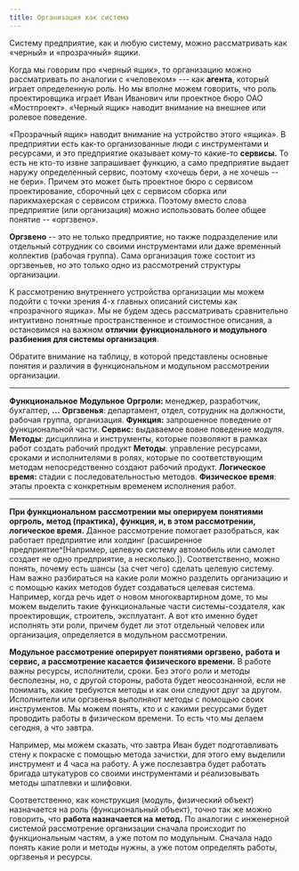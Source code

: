 ```yaml
---
title: Организация как система
---
```


Систему предприятие, как и любую систему, можно рассматривать как
«черный» и «прозрачный» ящики.

Когда мы говорим про «черный ящик», то организацию можно рассматривать
по аналогии с «человеком» --- как **агента**, который играет
определенную роль. Но мы вполне можем говорить, что роль проектировщика
играет Иван Иванович или проектное бюро ОАО «Мостпроект». «Черный ящик»
наводит внимание на внешнее или ролевое поведение.

«Прозрачный ящик» наводит внимание на устройство этого «ящика». В
предприятии есть как-то организованные люди с инструментами и ресурсами,
и это предприятие оказывает кому-то какие-то **сервисы.** То есть не
кто-то извне запрашивает функцию, а само предприятие выдает наружу
определенный сервис, поэтому «хочешь бери, а не хочешь -- не бери».
Причем это может быть проектное бюро с сервисом проектирование,
сборочный цех с сервисом сборка или парикмахерская с сервисом стрижка.
Поэтому вместо слова предприятие (или организация) можно использовать
более общее понятие -- «оргзвено».

**Оргзвено** -- это не только предприятие, но также подразделение или
отдельный сотрудник со своими инструментами или даже временный коллектив
(рабочая группа). Сама организация тоже состоит из оргзвеньев, но это
только одно из рассмотрений структуры организации.

К рассмотрению внутреннего устройства организации мы можем подойти с
точки зрения 4-х главных описаний системы как «прозрачного ящика». Мы не
будем здесь рассматривать сравнительно интуитивно понятные
пространственное и стоимостное описания, а остановимся на важном
**отличии** **функционального и модульного разбиения для системы
организация**.

Обратите внимание на таблицу, в которой представлены основные понятия и
различия в функциональном и модульном рассмотрении организации.

  ------------------------------------------------------------------------------------------------ ------------------------------------------------------------------------------------------------------------------------------------------------
  **Функциональное**                                                                               **Модульное**
  **Оргроли:** менеджер, разработчик, бухгалтер, **...**                                           **Оргзвенья**: департамент, отдел, сотрудник на должности, рабочая группа, организация.
  **Функция:** запрошенное поведение от функциональной части.                                      **Сервис:** выдаваемое вовне поведение модуля.
  **Методы**: дисциплина и инструменты, которые позволяют в рамках работ создать рабочий продукт   **Методы**: управление ресурсами, сроками и исполнителями в ролях, которые по соответствующим методам непосредственно создают рабочий продукт.
  **Логическое время:** стадии с последовательностью методов.                                      **Физическое время**: этапы проекта с конкретным временем исполнения работ.
  ------------------------------------------------------------------------------------------------ ------------------------------------------------------------------------------------------------------------------------------------------------

**При функциональном** **рассмотрении** **мы** **оперируем**
**понятиями** **оргроль,** **метод (практика), функция, и, в этом
рассмотрении, логическое время.** Данное рассмотрение помогает
разобраться, как работает предприятие или холдинг (расширенное
предприятие^[Например, целевую систему автомобиль или
самолет создает не одно предприятие, а несколько.]).
Соответственно, можно понять, почему есть шансы (за счет чего) сделать
целевую систему. Нам важно разбираться на какие роли можно разделить
организацию и с помощью каких методов будет создаваться целевая система.
Например, когда речь идет о новом многоквартирном доме, то мы можем
выделить такие функциональные части системы-создателя, как
проектировщик, строитель, эксплуатант. А вот кто именно будет исполнять
эти роли, причем будет ли этот отдельный человек или организация,
определяется в модульном рассмотрении.

**Модульное рассмотрение оперирует понятиями** **оргзвено,** **работа**
**и сервис, а рассмотрение касается физического времени.** В работе
важны ресурсы, исполнители, сроки. Без этого роли и методы бесполезны,
но, с другой стороны, работа будет неосознанной, если не понимать, какие
требуются методы и как они следуют друг за другом. Исполнители или
оргзвенья выполняют методы с помощью своих инструментов. Мы можем
понять, кто и с какими ресурсами будет проводить работы в физическом
времени. То есть что мы делаем сегодня, а что завтра.

Например, мы можем сказать, что завтра Иван будет подготавливать стену к
покраске с помощью метода зачистки, для этого ему выделили инструмент и
4 часа на работу. А уже послезавтра будет работать бригада штукатуров со
своими инструментами и реализовывать методы шпатлевки и шлифовки.

Соответственно, как конструкция (модуль, физический объект) назначается
на роль (функциональный объект), точно так же можно говорить, что
**работа назначается на** **метод.** По аналогии с инженерной системой
рассмотрение организации сначала происходит по функциональным частям, а
уже потом по модульным. Сначала надо понять какие роли и методы нужны, а
уже потом определять работы, оргзвенья и ресурсы.
